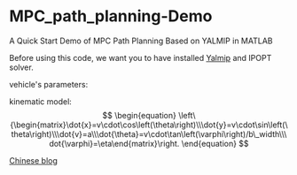 # MPC_path_planning-Demo
A Quick Start Demo of MPC Path Planning Based on YALMIP in MATLAB

Before using this code, we want you to have installed [Yalmip](https://yalmip.github.io/download/) and IPOPT solver.

vehicle's parameters:


kinematic model:
$$
\begin{equation}
\left\{\begin{matrix}\dot{x}=v\cdot\cos\left(\theta\right)\\\dot{y}=v\cdot\sin\left(\theta\right)\\\dot{v}=a\\\dot{\theta}=v\cdot\tan\left(\varphi\right)/b\_width\\\dot{\varphi}=\eta\end{matrix}\right.
\end{equation}
$$


[Chinese blog](https://zhuanlan.zhihu.com/p/652511722)
